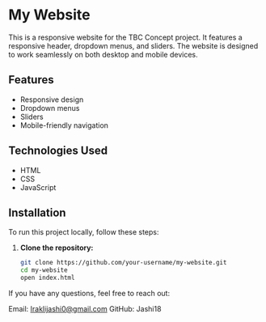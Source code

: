 # My Website

This is a responsive website for the TBC Concept project. It features a responsive header, dropdown menus, and sliders. The website is designed to work seamlessly on both desktop and mobile devices.

## Features

- Responsive design
- Dropdown menus
- Sliders
- Mobile-friendly navigation

## Technologies Used

- HTML
- CSS
- JavaScript

## Installation

To run this project locally, follow these steps:

1. **Clone the repository:**
   ```sh
   git clone https://github.com/your-username/my-website.git
   cd my-website
   open index.html

If you have any questions, feel free to reach out:

Email: Iraklijashi0@gmail.com
GitHub: Jashi18
